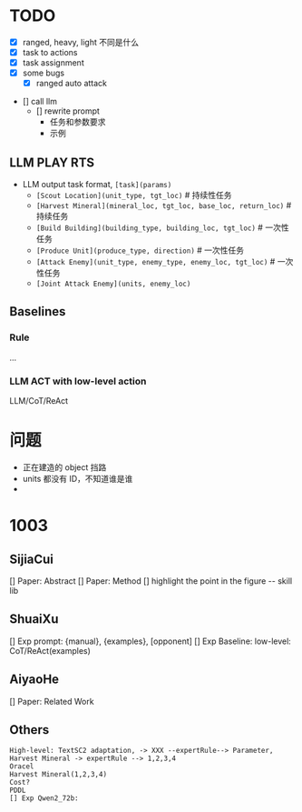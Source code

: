 # TODO
- [x] ranged, heavy, light 不同是什么
- [x] task to actions
- [x] task assignment
- [x] some bugs
  - [x] ranged auto attack
- [] call llm
  - [] rewrite prompt
    - 任务和参数要求
    - 示例


## LLM PLAY RTS

- LLM output task format, `[task](params)`
    - `[Scout Location](unit_type, tgt_loc)`   # 持续性任务
    - `[Harvest Mineral](mineral_loc, tgt_loc, base_loc, return_loc)`  # 持续任务
    - `[Build Building](building_type, building_loc, tgt_loc)`  # 一次性任务
    - `[Produce Unit](produce_type, direction)`  # 一次性任务
    - `[Attack Enemy](unit_type, enemy_type, enemy_loc, tgt_loc)`  # 一次性任务
    - `[Joint Attack Enemy](units, enemy_loc)`

## Baselines

### Rule

...

### LLM ACT with low-level action

LLM/CoT/ReAct

# 问题

- 正在建造的 object 挡路
- units 都没有 ID，不知道谁是谁
- 

# 1003
## SijiaCui
[] Paper: Abstract
[] Paper: Method
[] highlight the point in the figure -- skill lib

## ShuaiXu
[] Exp prompt: {manual}, {examples}, [opponent]
[] Exp Baseline: low-level: CoT/ReAct(examples)

## AiyaoHe
[] Paper: Related Work

## Others
    High-level: TextSC2 adaptation, -> XXX --expertRule--> Parameter, 
    Harvest Mineral -> expertRule --> 1,2,3,4
    Oracel
    Harvest Mineral(1,2,3,4)
    Cost?
    PDDL
    [] Exp Qwen2_72b: 
